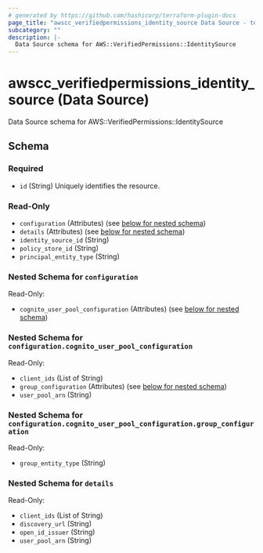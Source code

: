 ```yaml
---
# generated by https://github.com/hashicorp/terraform-plugin-docs
page_title: "awscc_verifiedpermissions_identity_source Data Source - terraform-provider-awscc"
subcategory: ""
description: |-
  Data Source schema for AWS::VerifiedPermissions::IdentitySource
---
```


# awscc_verifiedpermissions_identity_source (Data Source)

Data Source schema for AWS::VerifiedPermissions::IdentitySource



<!-- schema generated by tfplugindocs -->
## Schema

### Required

- `id` (String) Uniquely identifies the resource.

### Read-Only

- `configuration` (Attributes) (see [below for nested schema](#nestedatt--configuration))
- `details` (Attributes) (see [below for nested schema](#nestedatt--details))
- `identity_source_id` (String)
- `policy_store_id` (String)
- `principal_entity_type` (String)

<a id="nestedatt--configuration"></a>
### Nested Schema for `configuration`

Read-Only:

- `cognito_user_pool_configuration` (Attributes) (see [below for nested schema](#nestedatt--configuration--cognito_user_pool_configuration))

<a id="nestedatt--configuration--cognito_user_pool_configuration"></a>
### Nested Schema for `configuration.cognito_user_pool_configuration`

Read-Only:

- `client_ids` (List of String)
- `group_configuration` (Attributes) (see [below for nested schema](#nestedatt--configuration--cognito_user_pool_configuration--group_configuration))
- `user_pool_arn` (String)

<a id="nestedatt--configuration--cognito_user_pool_configuration--group_configuration"></a>
### Nested Schema for `configuration.cognito_user_pool_configuration.group_configuration`

Read-Only:

- `group_entity_type` (String)




<a id="nestedatt--details"></a>
### Nested Schema for `details`

Read-Only:

- `client_ids` (List of String)
- `discovery_url` (String)
- `open_id_issuer` (String)
- `user_pool_arn` (String)
